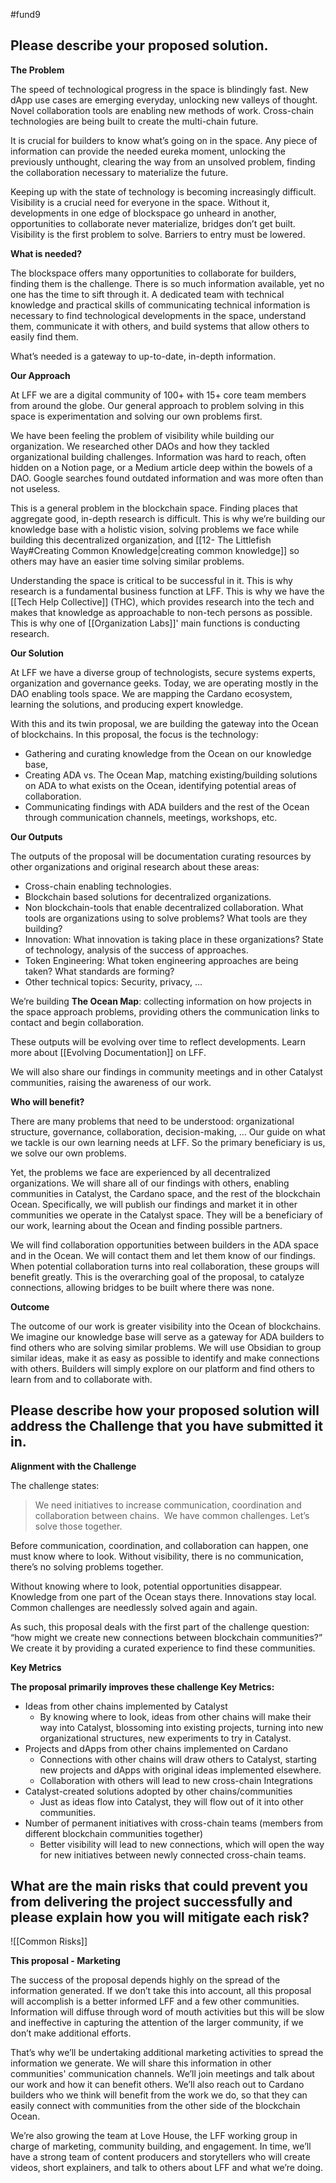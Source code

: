 #fund9 

## Please describe your proposed solution.
**The Problem**

The speed of technological progress in the space is blindingly fast. New dApp use cases are emerging everyday, unlocking new valleys of thought. Novel collaboration tools are enabling new methods of work. Cross-chain technologies are being built to create the multi-chain future.

  

It is crucial for builders to know what’s going on in the space. Any piece of information can provide the needed eureka moment, unlocking the previously unthought, clearing the way from an unsolved problem, finding the collaboration necessary to materialize the future. 

  

Keeping up with the state of technology is becoming increasingly difficult. Visibility is a crucial need for everyone in the space. Without it, developments in one edge of blockspace go unheard in another, opportunities to collaborate never materialize, bridges don’t get built. Visibility is the first problem to solve. Barriers to entry must be lowered.

  

**What is needed?**

The blockspace offers many opportunities to collaborate for builders, finding them is the challenge. There is so much information available, yet no one has the time to sift through it. A dedicated team with technical knowledge and practical skills of communicating technical information is necessary to find technological developments in the space, understand them, communicate it with others, and build systems that allow others to easily find them. 

  

What’s needed is a gateway to up-to-date, in-depth information.

  

**Our Approach**

At LFF we are a digital community of 100+ with 15+ core team members from around the globe. Our general approach to problem solving in this space is experimentation and solving our own problems first. 

  

We have been feeling the problem of visibility while building our organization. We researched other DAOs and how they tackled organizational building challenges. Information was hard to reach, often hidden on a Notion page, or a Medium article deep within the bowels of a DAO. Google searches found outdated information and was more often than not useless. 

  

This is a general problem in the blockchain space. Finding places that aggregate good, in-depth research is difficult. This is why we’re building our knowledge base with a holistic vision, solving problems we face while building this decentralized organization, and [[12- The Littlefish Way#Creating Common Knowledge|creating common knowledge]] so others may have an easier time solving similar problems. 


  


Understanding the space is critical to be successful in it. This is why research is a fundamental business function at LFF. This is why we have the [[Tech Help Collective]] (THC), which provides research into the tech and makes that knowledge as approachable to non-tech persons as possible. This is why one of [[Organization Labs]]' main functions is conducting research. 

  

**Our Solution**

At LFF we have a diverse group of technologists, secure systems experts, organization and governance geeks. Today, we are operating mostly in the DAO enabling tools space. We are mapping the Cardano ecosystem, learning the solutions, and producing expert knowledge. 

With this and its twin proposal, we are building the gateway into the Ocean of blockchains. In this proposal, the focus is the technology:

-   Gathering and curating knowledge from the Ocean on our knowledge base,
-   Creating ADA vs. The Ocean Map, matching existing/building solutions on ADA to what exists on the Ocean, identifying potential areas of collaboration.
-   Communicating findings with ADA builders and the rest of the Ocean through communication channels, meetings, workshops, etc.

  

**Our Outputs**

The outputs of the proposal will be documentation curating resources by other organizations and original research about these areas:

-   Cross-chain enabling technologies.
-   Blockchain based solutions for decentralized organizations. 
-   Non blockchain-tools that enable decentralized collaboration. What tools are organizations using to solve problems? What tools are they building?
-   Innovation: What innovation is taking place in these organizations? State of technology, analysis of the success of approaches.
-   Token Engineering: What token engineering approaches are being taken? What standards are forming? 
-   Other technical topics: Security, privacy, …

  

We’re building **The Ocean Map**: collecting information on how projects in the space approach problems, providing others the communication links to contact and begin collaboration. 

These outputs will be evolving over time to reflect developments. Learn more about [[Evolving Documentation]] on LFF. 

  

We will also share our findings in community meetings and in other Catalyst communities, raising the awareness of our work.

  

**Who will benefit?**

There are many problems that need to be understood: organizational structure, governance, collaboration, decision-making, … Our guide on what we tackle is our own learning needs at LFF. So the primary beneficiary is us, we solve our own problems. 

  

Yet, the problems we face are experienced by all decentralized organizations. We will share all of our findings with others, enabling communities in Catalyst, the Cardano space, and the rest of the blockchain Ocean. Specifically, we will publish our findings and market it in other communities we operate in the Catalyst space. They will be a beneficiary of our work, learning about the Ocean and finding possible partners.

  

We will find collaboration opportunities between builders in the ADA space and in the Ocean. We will contact them and let them know of our findings. When potential collaboration turns into real collaboration, these groups will benefit greatly. This is the overarching goal of the proposal, to catalyze connections, allowing bridges to be built where there was none.

  

**Outcome**

The outcome of our work is greater visibility into the Ocean of blockchains. We imagine our knowledge base will serve as a gateway for ADA builders to find others who are solving similar problems. We will use Obsidian to group similar ideas, make it as easy as possible to identify and make connections with others. Builders will simply explore on our platform and find others to learn from and to collaborate with.

## Please describe how your proposed solution will address the Challenge that you have submitted it in.

**Alignment with the Challenge**

The challenge states:
> We need initiatives to increase communication, coordination and collaboration between chains. 
> We have common challenges. Let’s solve those together.
>   

  

Before communication, coordination, and collaboration can happen, one must know where to look. Without visibility, there is no communication, there’s no solving problems together. 

  

Without knowing where to look, potential opportunities disappear. Knowledge from one part of the Ocean stays there. Innovations stay local. Common challenges are needlessly solved again and again.

  

As such, this proposal deals with the first part of the challenge question: “how might we create new connections between blockchain communities?” We create it by providing a curated experience to find these communities.

  

**Key Metrics**

**The proposal primarily improves these challenge Key Metrics:**

-   Ideas from other chains implemented by Catalyst
	-   By knowing where to look, ideas from other chains will make their way into Catalyst, blossoming into existing projects, turning into new organizational structures, new experiments to try in Catalyst.
-   Projects and dApps from other chains implemented on Cardano
	-   Connections with other chains will draw others to Catalyst, starting new projects and dApps with original ideas implemented elsewhere.
	-   Collaboration with others will lead to new cross-chain Integrations
-   Catalyst-created solutions adopted by other chains/communities
	-   Just as ideas flow into Catalyst, they will flow out of it into other communities.
-   Number of permanent initiatives with cross-chain teams (members from different blockchain communities together)
	-   Better visibility will lead to new connections, which will open the way for new initiatives between newly connected cross-chain teams.

## What are the main risks that could prevent you from delivering the project successfully and please explain how you will mitigate each risk?
![[Common Risks]]

**This proposal - Marketing** 

The success of the proposal depends highly on the spread of the information generated. If we don’t take this into account, all this proposal will accomplish is a better informed LFF and a few other communities. Information will diffuse through word of mouth activities but this will be slow and ineffective in capturing the attention of the larger community, if we don’t make additional efforts.

  

That’s why we’ll be undertaking additional marketing activities to spread the information we generate. We will share this information in other communities' communication channels. We’ll join meetings and talk about our work and how it can benefit others. We’ll also reach out to Cardano builders who we think will benefit from the work we do, so that they can easily connect with communities from the other side of the blockchain Ocean. 

  

We’re also growing the team at Love House, the LFF working group in charge of marketing, community building, and engagement. In time, we’ll have a strong team of content producers and storytellers who will create videos, short explainers, and talk to others about LFF and what we’re doing.